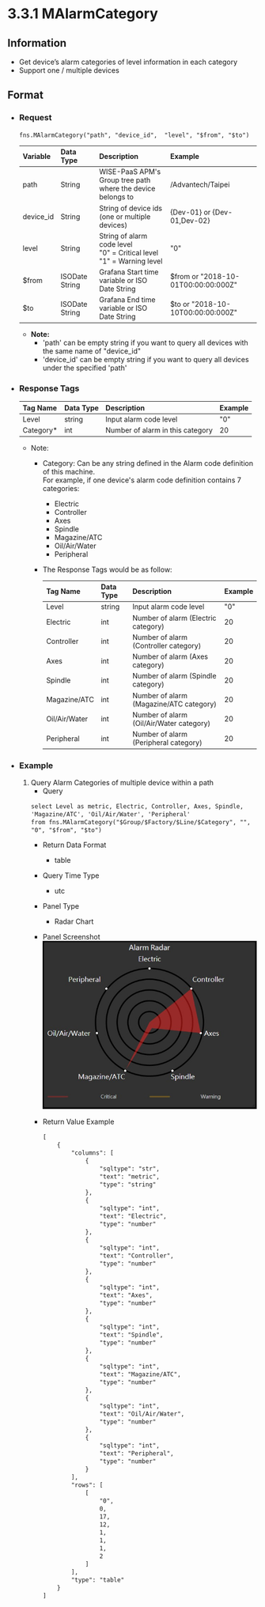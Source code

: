 # 3.3.1 MAlarmCategory

## Information

* Get device’s alarm categories of level information in each category
* Support one / multiple devices


## Format

* ### Request

  ```
  fns.MAlarmCategory("path", "device_id",  "level", "$from", "$to")
  ```

  | Variable | Data Type | Description | Example |
  | :--- | :--- | :--- | :---|
  | path | String | WISE-PaaS APM's Group tree path<br>where the device belongs to | /Advantech/Taipei |
  | device_id | String | String of device ids \(one or multiple devices\) | {Dev-01} or {Dev-01,Dev-02} |
  | level | String | String of alarm code level<br>"0" = Critical level<br>"1" = Warning level | "0" |
  | $from | ISODate String | Grafana Start time variable or ISO Date String | $from or "2018-10-01T00:00:00:000Z" |
  | $to | ISODate String | Grafana End time variable or ISO Date String | $to or "2018-10-10T00:00:00:000Z" |

  - **Note:**
    - 'path' can be empty string if you want to query all devices with the same name of "device_id"
    - 'device_id' can be empty string if you want to query all devices under the specified 'path'
  

* ### Response Tags

  | Tag Name | Data Type | Description | Example |
  | :--- | :--- | :--- | :--- |
  | Level | string | Input alarm code level | "0" |
  | Category* | int | Number of alarm in this category | 20 |
  
  - Note:
    - Category: Can be any string defined in the Alarm code definition of this machine.  
      For example, if one device's alarm code definition contains 7 categories:
        - Electric
        - Controller
        - Axes
        - Spindle
        - Magazine/ATC
        - Oil/Air/Water
        - Peripheral
    - The Response Tags would be as follow:

        | Tag Name | Data Type | Description | Example |
        | :--- | :--- | :--- | :--- |
        | Level | string | Input alarm code level | "0" |
        | Electric | int | Number of alarm (Electric category) | 20 |
        | Controller | int | Number of alarm (Controller category) | 20 |
        | Axes | int | Number of alarm (Axes category) | 20 |
        | Spindle | int | Number of alarm (Spindle category)| 20 |
        | Magazine/ATC | int | Number of alarm (Magazine/ATC category) | 20 |
        | Oil/Air/Water | int | Number of alarm (Oil/Air/Water category)| 20 |
        | Peripheral | int | Number of alarm (Peripheral category) | 20 |

* ### Example  
    1. Query Alarm Categories of multiple device within a path
        - Query   
        ``` 
        select Level as metric, Electric, Controller, Axes, Spindle, 'Magazine/ATC', 'Oil/Air/Water', 'Peripheral'  
        from fns.MAlarmCategory("$Group/$Factory/$Line/$Category", "",  "0", "$from", "$to") 
        ```
        - Return Data Format   
            * table
        - Query Time Type   
            * utc
        - Panel Type   
            * Radar Chart
        - Panel Screenshot      
            ![](/images/3.3.1-MAlarmCategory-Radar.jpg)

        - Return Value Example    
            ```
            [
                {
                    "columns": [
                        {
                            "sqltype": "str", 
                            "text": "metric", 
                            "type": "string"
                        }, 
                        {
                            "sqltype": "int", 
                            "text": "Electric", 
                            "type": "number"
                        }, 
                        {
                            "sqltype": "int", 
                            "text": "Controller", 
                            "type": "number"
                        }, 
                        {
                            "sqltype": "int", 
                            "text": "Axes", 
                            "type": "number"
                        }, 
                        {
                            "sqltype": "int", 
                            "text": "Spindle", 
                            "type": "number"
                        }, 
                        {
                            "sqltype": "int", 
                            "text": "Magazine/ATC", 
                            "type": "number"
                        }, 
                        {
                            "sqltype": "int", 
                            "text": "Oil/Air/Water", 
                            "type": "number"
                        }, 
                        {
                            "sqltype": "int", 
                            "text": "Peripheral", 
                            "type": "number"
                        }
                    ], 
                    "rows": [
                        [
                            "0", 
                            0, 
                            17, 
                            12, 
                            1, 
                            1, 
                            1, 
                            2
                        ]
                    ], 
                    "type": "table"
                }
            ]

            ```
